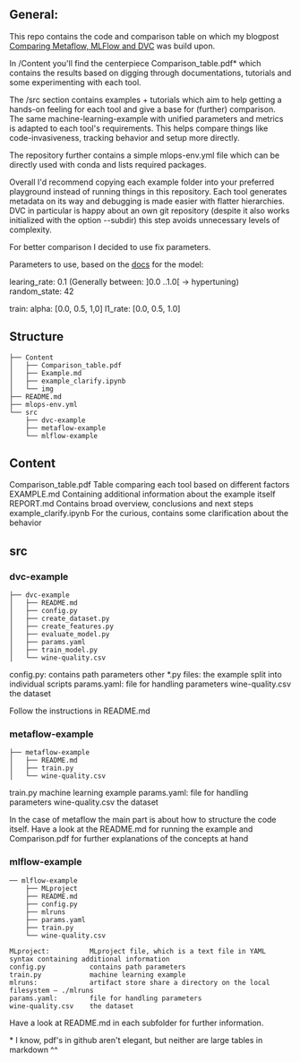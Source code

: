 ## General:

This repo contains the code and comparison table on which my blogpost [Comparing Metaflow, MLFlow and DVC]() was build upon.

In /Content you'll find the centerpiece Comparison_table.pdf\* which contains the results based on digging through documentations, tutorials and some experimenting with each tool. 

The /src section contains examples + tutorials which aim to help getting a hands-on feeling for each tool and give a base for (further) comparison.
The same machine-learning-example with unified parameters and metrics is adapted to each tool's requirements.
This helps compare things like code-invasiveness, tracking behavior and setup more directly. 

The repository further contains a simple mlops-env.yml file which can be directly used with conda and lists required packages.

Overall I'd recommend copying each example folder into your preferred playground instead of running things in this repository. 
Each tool generates metadata on its way and debugging is made easier with flatter hierarchies. DVC in particular is happy about an own git repository (despite it also works initialized with the option --subdir) this step avoids unnecessary levels of complexity.

For better comparison I decided to use fix parameters.

Parameters to use, based on the [docs](!https://scikit-learn.org/stable/modules/generated/sklearn.linear_model.ElasticNet.html) for the model:

learing_rate: 0.1  (Generally between: ]0.0 ..1.0[ -> hypertuning)
random_state: 42

train:
  alpha:   [0.0, 0.5, 1,0]
  l1_rate: [0.0, 0.5, 1.0]


## Structure

```
├── Content
│   ├── Comparison_table.pdf
│   ├── Example.md
│   ├── example_clarify.ipynb
│   └── img
├── README.md
├── mlops-env.yml
└── src
    ├── dvc-example
    ├── metaflow-example
    └── mlflow-example
```

## Content
 Comparison_table.pdf   Table comparing each tool based on different factors
 EXAMPLE.md             Containing additional information about the example itself
 REPORT.md              Contains broad overview, conclusions and next steps
 example_clarify.ipynb  For the curious, contains some clarification about the     behavior

## src

### dvc-example

```
├── dvc-example
│   ├── README.md
│   ├── config.py
│   ├── create_dataset.py
│   ├── create_features.py
│   ├── evaluate_model.py
│   ├── params.yaml
│   ├── train_model.py
│   └── wine-quality.csv
```

config.py:          contains path parameters
other *.py files:   the example split into individual scripts
params.yaml:        file for handling parameters
wine-quality.csv    the dataset

Follow the instructions in README.md 

### metaflow-example
```
├── metaflow-example
│   ├── README.md
│   ├── train.py
│   └── wine-quality.csv
```

train.py            machine learning example
params.yaml:        file for handling parameters
wine-quality.csv    the dataset

In the case of metaflow the main part is about how to structure the code itself. Have a look at the README.md for running the example
and Comparison.pdf for further explanations of the concepts at hand

### mlflow-example
```
── mlflow-example
    ├── MLproject
    ├── README.md
    ├── config.py
    ├── mlruns
    ├── params.yaml
    ├── train.py
    └── wine-quality.csv
```

    MLproject:          MLproject file, which is a text file in YAML syntax containing additional information
    config.py           contains path parameters
    train.py            machine learning example
    mlruns:             artifact store share a directory on the local filesystem — ./mlruns
    params.yaml:        file for handling parameters
    wine-quality.csv    the dataset

Have a look at README.md in each subfolder for further information.


\* I know, pdf's in github aren't elegant, but neither are large tables in markdown ^^

